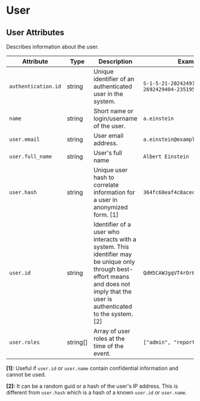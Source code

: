 <!--- Hugo front matter used to generate the website version of this page:
--->

<!-- NOTE: THIS FILE IS AUTOGENERATED. DO NOT EDIT BY HAND. -->
<!-- see templates/registry/markdown/attribute_namespace.md.j2 -->

# User

## User Attributes

Describes information about the user.

| Attribute           | Type     | Description                                                                                                                                                                         | Examples                                           | Stability                                                        |
| ------------------- | -------- | ----------------------------------------------------------------------------------------------------------------------------------------------------------------------------------- | -------------------------------------------------- | ---------------------------------------------------------------- |
| `authentication.id` | string   | Unique identifier of an authenticated user in the system.                                                                                                                           | `S-1-5-21-202424912787-2692429404-2351956786-1000` | ![Experimental](https://img.shields.io/badge/-experimental-blue) |
| `name`              | string   | Short name or login/username of the user.                                                                                                                                           | `a.einstein`                                       | ![Experimental](https://img.shields.io/badge/-experimental-blue) |
| `user.email`        | string   | User email address.                                                                                                                                                                 | `a.einstein@example.com`                           | ![Experimental](https://img.shields.io/badge/-experimental-blue) |
| `user.full_name`    | string   | User's full name                                                                                                                                                                    | `Albert Einstein`                                  | ![Experimental](https://img.shields.io/badge/-experimental-blue) |
| `user.hash`         | string   | Unique user hash to correlate information for a user in anonymized form. [1]                                                                                                        | `364fc68eaf4c8acec74a4e52d7d1feaa`                 | ![Experimental](https://img.shields.io/badge/-experimental-blue) |
| `user.id`           | string   | Identifier of a user who interacts with a system. This identifier may be unique only through best-effort means and does not imply that the user is authenticated to the system. [2] | `QdH5CAWJgqVT4rOr0qtumf`                           | ![Experimental](https://img.shields.io/badge/-experimental-blue) |
| `user.roles`        | string[] | Array of user roles at the time of the event.                                                                                                                                       | `["admin", "reporting_user"]`                      | ![Experimental](https://img.shields.io/badge/-experimental-blue) |

**[1]:** Useful if `user.id` or `user.name` contain confidential information and cannot be used.

**[2]:** It can be a random guid or a hash of the user's IP address. This is different from `user.hash` which is a hash of a known `user.id` or `user.name`.
